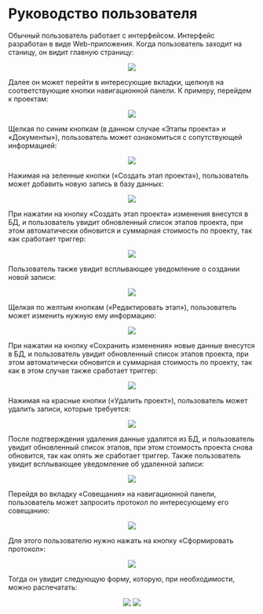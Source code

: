 #  Руководство пользователя
Обычный пользователь работает с интерфейсом. Интерфейс разработан в виде Web-приложения. Когда пользователь заходит на станицу, он видит главную страницу:  
<p align="center">
  <img src="https://github.com/8Andre8/DB/blob/main/Data%20Base%20Project/pictures/1.png"/>
</p>  
Далее он может перейти в интересующие вкладки, щелкнув на соответствующие кнопки навигационной панели. К примеру, перейдем к проектам:  
<p align="center">
  <img src="https://github.com/8Andre8/DB/blob/main/Data%20Base%20Project/pictures/2.png"/>
</p> 
Щелкая по синим кнопкам (в данном случае «Этапы проекта» и «Документы»), пользователь может ознакомиться с сопутствующей информацией:
<p align="center">
  <img src="https://github.com/8Andre8/DB/blob/main/Data%20Base%20Project/pictures/3.png"/>
</p>
Нажимая на зеленные кнопки («Создать этап проекта»), пользователь может добавить новую запись в базу данных:
<p align="center">
  <img src="https://github.com/8Andre8/DB/blob/main/Data%20Base%20Project/pictures/4.png"/>
</p>
При нажатии на кнопку «Создать этап проекта» изменения внесутся в БД, и пользователь увидит обновленный список этапов проекта, при этом автоматически обновится и суммарная стоимость по проекту, так как сработает триггер:
<p align="center">
  <img src="https://github.com/8Andre8/DB/blob/main/Data%20Base%20Project/pictures/5.png"/>
</p>
Пользователь также увидит всплывающее уведомление о создании новой записи:
<p align="center">
  <img src="https://github.com/8Andre8/DB/blob/main/Data%20Base%20Project/pictures/6.png"/>
</p>
Щелкая по желтым кнопкам («Редактировать этап»), пользователь может изменить нужную ему информацию:
<p align="center">
  <img src="https://github.com/8Andre8/DB/blob/main/Data%20Base%20Project/pictures/7.png"/>
</p>
При нажатии на кнопку «Сохранить изменения» новые данные внесутся в БД, и пользователь увидит обновленный список этапов проекта, при этом автоматически обновится и суммарная стоимость по проекту, так как в этом случае также сработает триггер:
<p align="center">
  <img src="https://github.com/8Andre8/DB/blob/main/Data%20Base%20Project/pictures/8.png"/>
</p>
Нажимая на красные кнопки («Удалить проект»), пользователь может удалить записи, которые требуется:
<p align="center">
  <img src="https://github.com/8Andre8/DB/blob/main/Data%20Base%20Project/pictures/9.png"/>
</p>
После подтверждения удаления данные удалятся из БД, и пользователь увидит обновленный список этапов, при этом стоимость проекта снова обновится, так как опять же сработает триггер. Также пользователь увидит всплывающее уведомление об удаленной записи:
<p align="center">
  <img src="https://github.com/8Andre8/DB/blob/main/Data%20Base%20Project/pictures/10.png"/>
</p>
Перейдя во вкладку «Совещания» на навигационной панели, пользователь может запросить протокол по интересующему его совещанию:
<p align="center">
  <img src="https://github.com/8Andre8/DB/blob/main/Data%20Base%20Project/pictures/11.png"/>
</p>
Для этого пользователю нужно нажать на кнопку «Сформировать протокол»:
<p align="center">
  <img src="https://github.com/8Andre8/DB/blob/main/Data%20Base%20Project/pictures/12.png"/>
</p>
Тогда он увидит следующую форму, которую, при необходимости, можно распечатать:
<p align="center">
  <img src="https://github.com/8Andre8/DB/blob/main/Data%20Base%20Project/pictures/13.png"/>
  <img src="https://github.com/8Andre8/DB/blob/main/Data%20Base%20Project/pictures/14.png"/>
</p>
